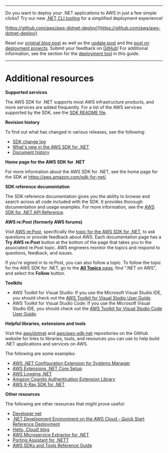 --------

Do you want to deploy your \.NET applications to AWS in just a few simple clicks? Try our new [\.NET CLI tooling](https://www.nuget.org/packages/AWS.Deploy.Tools) for a simplified deployment experience\!

 [https://github.com/aws/aws-dotnet-deploy/](https://github.com/aws/aws-dotnet-deploy/)

Read our [original blog post](https://aws.amazon.com/blogs/developer/reimagining-the-aws-net-deployment-experience/) as well as the [update post](https://aws.amazon.com/blogs/developer/update-new-net-deployment-experience/) and the [post on deployment projects](https://aws.amazon.com/blogs/developer/dotnet-deployment-projects/)\. Submit your feedback on [GitHub](https://github.com/aws/aws-dotnet-deploy)\! For additional information, see the section for the [deployment tool](https://docs.aws.amazon.com/sdk-for-net/v3/developer-guide/deployment-tool.html) in this guide\.

--------

# Additional resources<a name="net-dg-additional-resources"></a>

 **Supported services** 

The AWS SDK for \.NET supports most AWS infrastructure products, and more services are added frequently\. For a list of the AWS services supported by the SDK, see the [SDK README file](https://github.com/aws/aws-sdk-net/blob/master/README.md)\.

**Revision history**

To find out what has changed in various releases, see the following:
+ [SDK change log](https://github.com/aws/aws-sdk-net/blob/master/SDK.CHANGELOG.md)
+ [What's new in the AWS SDK for \.NET](whats-new.md)
+ [Document history](document-history.md)

 **Home page for the AWS SDK for \.NET** 

For more information about the AWS SDK for \.NET, see the home page for the SDK at [https://aws\.amazon\.com/sdk\-for\-net/](https://aws.amazon.com/sdk-for-net/)\.

 **SDK reference documentation** 

The SDK reference documentation gives you the ability to browse and search across all code included with the SDK\. It provides thorough documentation and usage examples\. For more information, see the [AWS SDK for \.NET API Reference](https://docs.aws.amazon.com/sdkfornet/v3/apidocs/)\.

 **AWS re:Post \(formerly AWS forums\)** 

Visit [AWS re:Post](https://repost.aws/), specifically the [topic for the AWS SDK for \.NET](https://repost.aws/topics/TAC3sZCeiYRViBUbM29z_2ZQ/net-on-aws), to ask questions or provide feedback about AWS\. Each documentation page has a **Try AWS re:Post** button at the bottom of the page that takes you to the associated re:Post topic\. AWS engineers monitor the topics and respond to questions, feedback, and issues\.

If you're signed in to re:Post, you can also follow a topic\. To follow the topic for the AWS SDK for \.NET, go to the [**All Topics** page](https://repost.aws/topics), find "\.NET on AWS", and select the **Follow** button\.

 **Toolkits** 
+ AWS Toolkit for Visual Studio: If you use the Microsoft Visual Studio IDE, you should check out the [AWS Toolkit for Visual Studio User Guide](https://docs.aws.amazon.com/AWSToolkitVS/latest/UserGuide/)\.
+ AWS Toolkit for Visual Studio Code: If you use the Microsoft Visual Studio IDE, you should check out the [AWS Toolkit for Visual Studio Code User Guide](https://docs.aws.amazon.com/toolkit-for-vscode/latest/userguide/)\.

 **Helpful libraries, extensions and tools** 

Visit the [aws/dotnet](https://github.com/aws/dotnet) and [aws/aws\-sdk\-net](https://github.com/aws/aws-sdk-net) repositories on the GitHub website for links to libraries, tools, and resources you can use to help build \.NET applications and services on AWS\.

The following are some examples:
+  [AWS \.NET Configuration Extension for Systems Manager](https://github.com/aws/aws-dotnet-extensions-configuration) 
+  [AWS Extensions \.NET Core Setup](https://github.com/aws/aws-sdk-net/tree/master/extensions/src/AWSSDK.Extensions.NETCore.Setup) 
+  [AWS Logging \.NET](https://github.com/aws/aws-logging-dotnet) 
+  [Amazon Cognito Authentication Extension Library](https://github.com/aws/aws-sdk-net-extensions-cognito) 
+  [AWS X\-Ray SDK for \.NET](https://github.com/aws/aws-xray-sdk-dotnet) 

**Other resources**

The following are other resources that might prove useful:
+ [Developer net](https://aws.amazon.com/developer/language/net/)
+ [\.NET Development Environment on the AWS Cloud \- Quick Start Reference Deployment](https://aws-quickstart.github.io/quickstart-dotnet-devenvironment-setup/)
+ [Hello, Cloud\! blog](https://davidpallmann.hashnode.dev/hello-cloud)
+ [AWS Microservice Extractor for \.NET](https://docs.aws.amazon.com/microservice-extractor/latest/userguide)
+ [Porting Assistant for \.NETT](https://docs.aws.amazon.com/portingassistant/latest/userguide)
+ [AWS SDKs and Tools Reference Guide](https://docs.aws.amazon.com/sdkref/latest/guide/)